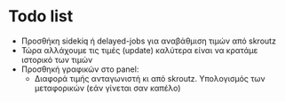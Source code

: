 # Todo list

* Προσθήκη sidekiq ή delayed-jobs για αναβάθμιση τιμών από skroutz
* Τώρα αλλάχουμε τις τιμές (update) καλύτερα είναι να κρατάμε ιστορικό των τιμών
* Προσθηκή γραφικών στο panel:
  * Διαφορά τιμής ανταγωνιστή κι από skroutz. Υπολογισμός των μεταφορικών (εάν γίνεται σαν καπέλο)
